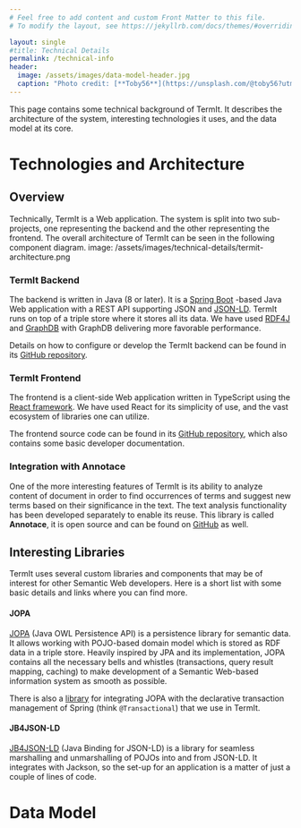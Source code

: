 ```yaml
---
# Feel free to add content and custom Front Matter to this file.
# To modify the layout, see https://jekyllrb.com/docs/themes/#overriding-theme-defaults

layout: single
#title: Technical Details
permalink: /technical-info
header:
  image: /assets/images/data-model-header.jpg
  caption: "Photo credit: [**Toby56**](https://unsplash.com/@toby56?utm_source=unsplash&utm_medium=referral&utm_content=creditCopyText) on [**Unsplash**](http://unsplash.com/)"
---
```


This page contains some technical background of TermIt. It describes the architecture of the system, interesting technologies it uses, and the data model at its core.


# Technologies and Architecture

## Overview

Technically, TermIt is a Web application. The system is split into two sub-projects, one representing the backend and the other representing the frontend. The overall
architecture of TermIt can be seen in the following component diagram.
image: /assets/images/technical-details/termit-architecture.png

### TermIt Backend

The backend is written in Java (8 or later). It is a [Spring Boot](https://spring.io/projects/spring-boot) -based Java Web application with a REST API 
supporting JSON and [JSON-LD](https://json-ld.org/). TermIt runs on top of a triple store where it stores all its data. We have used 
[RDF4J](https://rdf4j.org/) and [GraphDB](https://graphdb.ontotext.com/) with GraphDB delivering more favorable performance.

Details on how to configure or develop the TermIt backend can be found in its [GitHub repository](https://github.com/kbss-cvut/termit).


### TermIt Frontend

The frontend is a client-side Web application written in TypeScript using the [React framework](https://reactjs.org/). We have used React for its simplicity of use,
and the vast ecosystem of libraries one can utilize.

The frontend source code can be found in its [GitHub repository](https://github.com/kbss-cvut/termit-ui), which also contains some basic developer documentation.

### Integration with Annotace

One of the more interesting features of TermIt is its ability to analyze content of document in order to find occurrences of terms and suggest new terms based on their
significance in the text. The text analysis functionality has been developed separately to enable its reuse. 
This library is called **Annotace**, it is open source and can be found on [GitHub](https://github.com/kbss-cvut/annotace) as well.


## Interesting Libraries

TermIt uses several custom libraries and components that may be of interest for other Semantic Web developers. Here is a short list with some basic details 
and links where you can find more.

#### JOPA

[JOPA](https://github.com/kbss-cvut/jopa) (Java OWL Persistence API) is a persistence library for semantic data. 
It allows working with POJO-based domain model which is stored as RDF data in a triple store. 
Heavily inspired by JPA and its implementation, JOPA contains all the necessary bells and whistles (transactions, query result mapping, caching) to make development
of a Semantic Web-based information system as smooth as possible.

There is also a [library](https://github.com/ledsoft/jopa-spring-transaction) for integrating JOPA with the declarative 
transaction management of Spring (think `@Transactional`) that we use in TermIt.

#### JB4JSON-LD
[JB4JSON-LD](https://github.com/kbss-cvut/jb4jsonld) (Java Binding for JSON-LD) is a library for seamless marshalling and unmarshalling of POJOs into and from JSON-LD.
It integrates with Jackson, so the set-up for an application is a matter of just a couple of lines of code.


# Data Model

